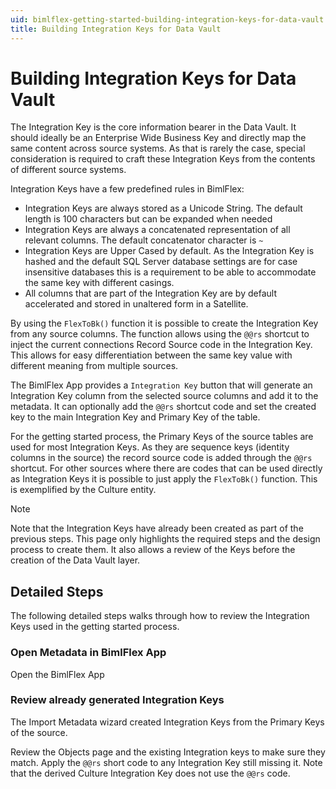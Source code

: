 ```yaml
---
uid: bimlflex-getting-started-building-integration-keys-for-data-vault
title: Building Integration Keys for Data Vault
---
```

# Building Integration Keys for Data Vault

The Integration Key is the core information bearer in the Data Vault. It should ideally be an Enterprise Wide Business Key and directly map the same content across source systems. As that is rarely the case, special consideration is required to craft these Integration Keys from the contents of different source systems.

Integration Keys have a few predefined rules in BimlFlex:

* Integration Keys are always stored as a Unicode String. The default length is 100 characters but can be expanded when needed
* Integration Keys are always a concatenated representation of all relevant columns. The default concatenator character is `~`
* Integration Keys are Upper Cased by default. As the Integration Key is hashed and the default SQL Server database settings are for case insensitive databases this is a requirement to be able to accommodate the same key with different casings.
* All columns that are part of the Integration Key are by default accelerated and stored in unaltered form in a Satellite.

By using the `FlexToBk()` function it is possible to create the Integration Key from any source columns. The function allows using the `@@rs` shortcut to inject the current connections Record Source code in the Integration Key. This allows for easy differentiation between the same key value with different meaning from multiple sources.

The BimlFlex App provides a `Integration Key` button that will generate an Integration Key column from the selected source columns and add it to the metadata. It can optionally add the `@@rs` shortcut code and set the created key to the main Integration Key and Primary Key of the table.

For the getting started process, the Primary Keys of the source tables are used for most Integration Keys. As they are sequence keys (identity columns in the source) the record source code is added through the `@@rs` shortcut. For other sources where there are codes that can be used directly as Integration Keys it is possible to just apply the `FlexToBk()` function. This is exemplified by the Culture entity.

> [!NOTE]
> Note that the Integration Keys have already been created as part of the previous steps. This page only highlights the required steps and the design process to create them. It also allows a review of the Keys before the creation of the Data Vault layer.

## Detailed Steps

The following detailed steps walks through how to review the Integration Keys used in the getting started process.

### Open Metadata in BimlFlex App

Open the BimlFlex App

### Review already generated Integration Keys

The Import Metadata wizard created Integration Keys from the Primary Keys of the source.

Review the Objects page and the existing Integration keys to make sure they match. Apply the `@@rs` short code to any Integration Key still missing it. Note that the derived Culture Integration Key does not use the `@@rs` code.
